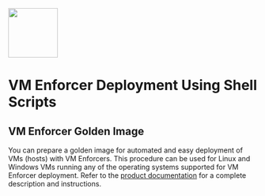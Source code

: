 <img src="https://avatars3.githubusercontent.com/u/12783832?s=200&v=4" height="100" width="100" />

# VM Enforcer Deployment Using Shell Scripts

## VM Enforcer Golden Image

You can prepare a golden image for automated and easy deployment of VMs (hosts) with VM Enforcers. This procedure can be used for Linux and Windows VMs running any of the operating systems supported for VM Enforcer deployment. Refer to the [product documentation](https://docs.aquasec.com/v6.2/docs/vm-enforcer-golden-image) for a complete description and instructions.
